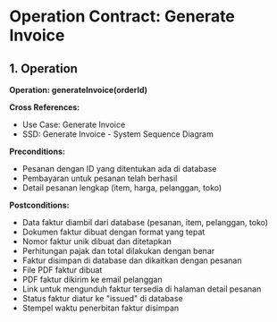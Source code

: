 # Operation Contract: Generate Invoice

## 1. Operation
**Operation: generateInvoice(orderId)**

**Cross References:**
- Use Case: Generate Invoice
- SSD: Generate Invoice - System Sequence Diagram

**Preconditions:**
- Pesanan dengan ID yang ditentukan ada di database
- Pembayaran untuk pesanan telah berhasil
- Detail pesanan lengkap (item, harga, pelanggan, toko)

**Postconditions:**
- Data faktur diambil dari database (pesanan, item, pelanggan, toko)
- Dokumen faktur dibuat dengan format yang tepat
- Nomor faktur unik dibuat dan ditetapkan
- Perhitungan pajak dan total dilakukan dengan benar
- Faktur disimpan di database dan dikaitkan dengan pesanan
- File PDF faktur dibuat
- PDF faktur dikirim ke email pelanggan
- Link untuk mengunduh faktur tersedia di halaman detail pesanan
- Status faktur diatur ke "issued" di database
- Stempel waktu penerbitan faktur disimpan
